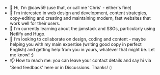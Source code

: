 - 👋 Hi, I’m @caw59 (use that, or call me 'Chris' - either's fine)
- 👀 I’m interested in web design and development, content strategies, copy-editing and creating and maintaining modern, fast websites that work well for their users.
- 🌱 I’m currently learning about the jamstack and SSGs, particularly using Netlify and Hugo. 
- 💞️ I’m looking to collaborate on design, coding and content - maybe helping you with my main expertise (writing good copy in perfect English) and getting help from you in yours, whatever that might be. Let me know! :)
- 📫 How to reach me: you can leave your contact details and say hi via 'Send feedback' here or in Discussions. Thanks! :)

<!---
caw59/caw59 is a ✨ special ✨ repository because its `README.md` (this file) appears on your GitHub profile.
You can click the Preview link to take a look at your changes.
--->
